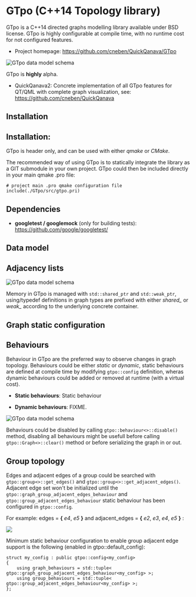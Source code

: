 GTpo  (C++14 Topology library)
===========================

GTpo is a C++14 directed graphs modelling library available under BSD license. GTpo is highly configurable at compile time, with no runtime cost for not configured features.


+ Project homepage: https://github.com/cneben/QuickQanava/GTpo    

![GTpo data model schema](https://github.com/cneben/QuickQanava/blob/develop/GTpo/doc/gtpo-datamodel.png)

GTpo is **highly** alpha.

* QuickQanava2: Concrete implementation of all GTpo features for QT/QML with complete graph visualization, see: https://github.com/cneben/QuickQanava

Installation
------------------

## Installation:

GTpo is header only, and can be used with either _qmake_ or _CMake_.

The recommended way of using GTpo is to statically integrate the library as a GIT submodule in your own project. GTpo could then be included directly in your main
qmake .pro file:

~~~~~~~~~~~~~{.cpp}
# project main .pro qmake configuration file
include(./GTpo/src/gtpo.pri)
~~~~~~~~~~~~~

## Dependencies

* **googletest / googlemock** (only for building tests): https://github.com/google/googletest/ 

Data model
------------------

## Adjacency lists

![GTpo data model schema](https://github.com/cneben/QuickQanava/blob/develop/GTpo/doc/gtpo-datamodel.png)

  Memory in GTpo is managed with `std::shared_ptr` and `std::weak_ptr`, using/typedef definitions in graph types are prefixed with either *shared_* or *weak_* according
to the underlying concrete container.

## Graph static configuration



Behaviours
-------------

  Behaviour in GTpo are the preferred way to observe changes in graph topology. Behaviours could be either *static* or *dynamic*, static behaviours are defined at compile time by modifying `gtpo::config` definition, wheras dynamic behaviours could be added or removed at runtime (with a virtual cost).

+ **Static behaviours**: Static behaviour 

+ **Dynamic behaviours**: FIXME.

![GTpo data model schema](https://github.com/cneben/QuickQanava/blob/develop/GTpo/doc/gtpo-behaviours-class.png)


 Behaviours could be disabled by calling `gtpo::behaviour<>::disable()` method, disabling all behaviours might be usefull before calling `gtpo::Graph<>::clear()` method or before serializing the graph in or out.
 
 
## Group topology

Edges and adjacent edges of a group could be searched with `gtpo::group<>::get_edges()` and `gtpo::group<>::get_adjacent_edges()`. Adjacent edge set won't be initialized until the `gtpo::graph_group_adjacent_edges_behaviour` and `gtpo::group_adjacent_edges_behaviour` static behaviour has been configured in `gtpo::config`.

For example: edges = **{** *e4*, *e5* **}**  and adjacent_edges = **{** *e2*, *e3*, *e4*, *e5* **}** :

![](https://github.com/cneben/QuickQanava/blob/develop/GTpo/doc/gtpo-topo-group_adjacent_edges.png)

Minimum static behaviour configuration to enable group adjacent edge support is the following (enabled in gtpo::default_config): 

~~~~~~~~~~~~~{.cpp}
struct my_config : public gtpo::config<my_config>
{
    using graph_behaviours = std::tuple< gtpo::graph_group_adjacent_edges_behaviour<my_config> >; 
    using group_behaviours = std::tuple< gtpo::group_adjacent_edges_behaviour<my_config> >; 
};
~~~~~~~~~~~~~

